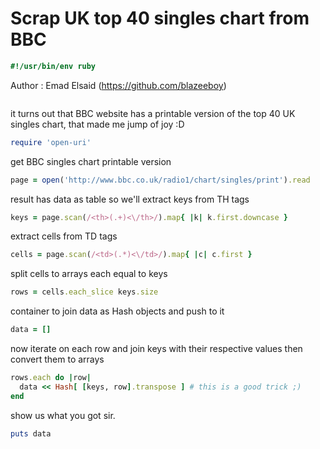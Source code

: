 # Scrap UK top 40 singles chart from BBC


```ruby
#!/usr/bin/env ruby
```
Author : Emad Elsaid (https://github.com/blazeeboy)
```ruby

```
it turns out that BBC website has a printable version of
the top 40 UK singles chart, that made me jump of joy :D
```ruby
require 'open-uri'

```
get BBC singles chart printable version
```ruby
page = open('http://www.bbc.co.uk/radio1/chart/singles/print').read
```
result has data as table so we'll extract keys from TH tags
```ruby
keys = page.scan(/<th>(.+)<\/th>/).map{ |k| k.first.downcase }
```
extract cells from TD tags
```ruby
cells = page.scan(/<td>(.*)<\/td>/).map{ |c| c.first }
```
split cells to arrays each equal to keys
```ruby
rows = cells.each_slice keys.size

```
container to join data as Hash objects and push to it
```ruby
data = []
```
now iterate on each row and join keys with their
respective values then convert them to arrays
```ruby
rows.each do |row|
  data << Hash[ [keys, row].transpose ] # this is a good trick ;)
end

```
show us what you got sir.
```ruby
puts data
```